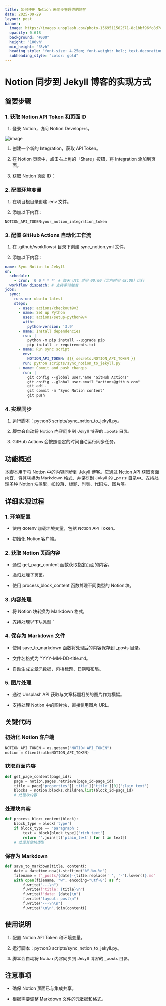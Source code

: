 ```yaml
---
title: 如何使用 Notion 来同步管理你的博客
date: 2025-09-29
layout: post
banner:
  image: https://images.unsplash.com/photo-1569511502671-8c1bbf96fc8d?crop=entropy&cs=tinysrgb&fit=max&fm=jpg&ixid=M3w2OTIwMzJ8MHwxfHJhbmRvbXx8fHx8fHx8fDE3NTkxNTU2NjF8&ixlib=rb-4.1.0&q=80&w=1080
  opacity: 0.618
  background: "#000"
  height: "100vh"
  min_height: "38vh"
  heading_style: "font-size: 4.25em; font-weight: bold; text-decoration: underline"
  subheading_style: "color: gold"
---
```


# Notion 同步到 Jekyll 博客的实现方式

## 简要步骤

### 1. 获取 Notion API Token 和页面 ID

1. 登录 Notion，访问 Notion Developers。

![image](https://prod-files-secure.s3.us-west-2.amazonaws.com/a7a0cc5a-89b9-4cda-8686-1fba0ca52f40/d19c1afe-dea5-4312-9333-786b0ba83054/image.png?X-Amz-Algorithm=AWS4-HMAC-SHA256&X-Amz-Content-Sha256=UNSIGNED-PAYLOAD&X-Amz-Credential=ASIAZI2LB4667BNYGSLN%2F20250929%2Fus-west-2%2Fs3%2Faws4_request&X-Amz-Date=20250929T142101Z&X-Amz-Expires=3600&X-Amz-Security-Token=IQoJb3JpZ2luX2VjEE4aCXVzLXdlc3QtMiJGMEQCIAIiUvI5%2FyCkEOrOQSxFv4CIXIt32TFsW2T5sklAcdamAiBytrJdpvX3Dd1qAit8muNcuI%2B2cLN78SDF0JGdGuRtJyqIBAjX%2F%2F%2F%2F%2F%2F%2F%2F%2F%2F8BEAAaDDYzNzQyMzE4MzgwNSIMSzA%2BV0qtHu1Sz1XDKtwD3sxauK%2BLXweu09O2byku%2BDaBKWDMBpbpoiAIKTpUzUx59aX3ajKgUs%2Fn9jj%2BUhyPzxN4vbWXqpBt3pcLftpc4571NZ53mYIoAmZLyr1oGvwFQRwOCnQQCKI%2BgQfd6%2B42tOaltdY%2FkDms6fktEi0F1Uf4zuXTMaF37AOLWjqkn690wne2Mr68Q10wiH9leplcLsg7a9L2qIHks0QO5dJ2pu2bc8RpYCByeAx%2BDZiZP0ssyPqbFOQ2c378ClNBOBb6VH4Y4n5HiMYkvHtCyQXqKE5VsX%2F7ftjIpmkS0YdY7MqZ6FeaF2PDs91hZ%2BSF9%2FE5Ov7%2BbeaxFrRkLOPGaqEwjyvrdKtXJBm5kQMsB0%2BEAJXl1kNeaf%2B%2FXif%2FhNJFDHbLE0nzkzK12OVPRZcmC3uZx%2BXuoUS%2B%2FTAaqNLqlYnqAdOVWgNaQgkqpDc1fB%2FNo8CilFZ4BSmW8TsO9RZBBNsSyr2L%2Fs5ntHxbzjC2txamHODgXQgLn3ufeguYxgWrxOJwU5aIoNY3lL7cXARZQLvE0FCC%2BPkPe242b5Krq4Yi%2Bi%2FRE6olR5r4izAheuX%2FStTEthWMnTGOeXm8ZuftWyKUUCd1tGuo%2BhkRd%2FXPVQwfahNul2WGEx%2FN0yvaoyMwvKfqxgY6pgHj99OeVJp3WGowXcPC4auA65U5TZFpQ5%2FZI%2BFABDd8eCx4obLg0LvTD1M0XhxPrtOQ559Z9mGxptKdG4HvBuNFS22E89j5576NRmRkT7drkBYUnH%2FQtWM%2FOCe14W1I7po2O1KG38%2BbmT1stbriEikQUWaVYh5zbBFvbLhXiX%2FBSNw%2Flva28%2FC%2BSOZT979c7%2FfLv1tVrfEW00KQkf7t0AiaVrMuu9Kt&X-Amz-Signature=0ccc2f59414a1f64d3a344445e1112fda6baf93cbbc86ecd3b627f446616b605&X-Amz-SignedHeaders=host&x-amz-checksum-mode=ENABLED&x-id=GetObject)

1. 创建一个新的 Integration，获取 API Token。

1. 在 Notion 页面中，点击右上角的「Share」按钮，将 Integration 添加到页面。

1. 获取 Notion 页面 ID：


### 2. 配置环境变量

1. 在项目根目录创建 .env 文件。

1. 添加以下内容：

```javascript
NOTION_API_TOKEN=your_notion_integration_token
```

### 3. 配置 GitHub Actions 自动化工作流

1. 在 .github/workflows/ 目录下创建 sync_notion.yml 文件。

1. 添加以下内容：

```yaml
name: Sync Notion to Jekyll
on:
  schedule:
    - cron: '0 0 * * *' # 每天 UTC 时间 00:00（北京时间 08:00）运行
  workflow_dispatch: # 支持手动触发
jobs:
  sync:
    runs-on: ubuntu-latest
    steps:
      - uses: actions/checkout@v3
      - name: Set up Python
        uses: actions/setup-python@v4
        with:
          python-version: '3.9'
      - name: Install dependencies
        run: |
          python -m pip install --upgrade pip
          pip install -r requirements.txt
      - name: Run sync script
        env:
          NOTION_API_TOKEN: ${{ secrets.NOTION_API_TOKEN }}
        run: python scripts/sync_notion_to_jekyll.py
      - name: Commit and push changes
        run: |
          git config --global user.name "GitHub Actions"
          git config --global user.email "actions@github.com"
          git add .
          git commit -m "Sync Notion content"
          git push
```

### 4. 实现同步

1. 运行脚本：python3 scripts/sync_notion_to_jekyll.py。

1. 脚本会自动将 Notion 内容同步到 Jekyll 博客的 _posts 目录。

1. GitHub Actions 会按照设定的时间自动运行同步任务。

## 功能概述

本脚本用于将 Notion 中的内容同步到 Jekyll 博客。它通过 Notion API 获取页面内容，将其转换为 Markdown 格式，并保存到 Jekyll 的 _posts 目录中。支持处理多种 Notion 块类型，如段落、标题、列表、代码块、图片等。

## 详细实现过程

### 1. 环境配置

- 使用 dotenv 加载环境变量，包括 Notion API Token。

- 初始化 Notion 客户端。

### 2. 获取 Notion 页面内容

- 通过 get_page_content 函数获取指定页面的内容。

- 递归处理子页面。

- 使用 process_block_content 函数处理不同类型的 Notion 块。

### 3. 内容处理

- 将 Notion 块转换为 Markdown 格式。

- 支持处理以下块类型：


### 4. 保存为 Markdown 文件

- 使用 save_to_markdown 函数将处理后的内容保存到 _posts 目录。

- 文件名格式为 YYYY-MM-DD-title.md。

- 自动生成文章元数据，包括标题、日期和布局。

### 5. 图片处理

- 通过 Unsplash API 获取与文章标题相关的图片作为横幅。

- 支持处理 Notion 中的图片块，直接使用图片 URL。

## 关键代码

### 初始化 Notion 客户端

```python
NOTION_API_TOKEN = os.getenv("NOTION_API_TOKEN")
notion = Client(auth=NOTION_API_TOKEN)
```

### 获取页面内容

```python
def get_page_content(page_id):
    page = notion.pages.retrieve(page_id=page_id)
    title = page['properties']['title']['title'][0]['plain_text']
    blocks = notion.blocks.children.list(block_id=page_id)
    # 处理块内容
```

### 处理块内容

```python
def process_block_content(block):
    block_type = block['type']
    if block_type == 'paragraph':
        text = block[block_type]['rich_text']
        return ''.join([t['plain_text'] for t in text])
    # 处理其他块类型
```

### 保存为 Markdown

```python
def save_to_markdown(title, content):
    date = datetime.now().strftime("%Y-%m-%d")
    filename = f"_posts/{date}-{title.replace(' ', '-').lower()}.md"
    with open(filename, "w", encoding="utf-8") as f:
        f.write("---\n")
        f.write(f"title: {title}\n")
        f.write(f"date: {date}\n")
        f.write("layout: post\n")
        f.write("---\n\n")
        f.write("\n\n".join(content))
```

## 使用说明

1. 配置 Notion API Token 和环境变量。

1. 运行脚本：python3 scripts/sync_notion_to_jekyll.py。

1. 脚本会自动将 Notion 内容同步到 Jekyll 博客的 _posts 目录。

## 注意事项

- 确保 Notion 页面已与集成共享。

- 根据需要调整 Markdown 文件的元数据和格式。